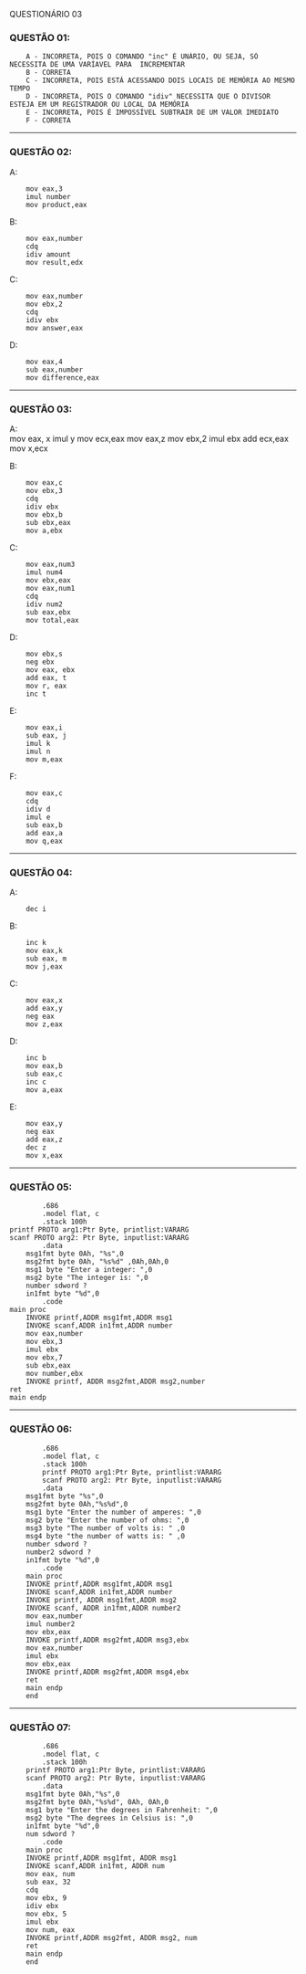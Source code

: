 QUESTIONÁRIO 03

### QUESTÃO 01:

        A - INCORRETA, POIS O COMANDO "inc" É UNÁRIO, OU SEJA, SÓ NECESSITA DE UMA VARÍAVEL PARA  INCREMENTAR
        B - CORRETA
        C - INCORRETA, POIS ESTÁ ACESSANDO DOIS LOCAIS DE MEMÓRIA AO MESMO TEMPO
        D - INCORRETA, POIS O COMANDO "idiv" NECESSITA QUE O DIVISOR ESTEJA EM UM REGISTRADOR OU LOCAL DA MEMÓRIA
        E - INCORRETA, POIS É IMPOSSÍVEL SUBTRAIR DE UM VALOR IMEDIATO
        F - CORRETA


------
 ### QUESTÃO 02:       

A:

        mov eax,3
        imul number
        mov product,eax
B:

        mov eax,number
        cdq
        idiv amount
        mov result,edx

C:

        mov eax,number
        mov ebx,2
        cdq 
        idiv ebx
        mov answer,eax

D:

        mov eax,4
        sub eax,number
        mov difference,eax


------
### QUESTÃO 03:

A:      
        mov eax, x
        imul y
        mov ecx,eax
        mov eax,z
        mov ebx,2
        imul ebx
        add ecx,eax
        mov x,ecx

B:

        mov eax,c
        mov ebx,3
        cdq
        idiv ebx
        mov ebx,b
        sub ebx,eax
        mov a,ebx

C:

        mov eax,num3
        imul num4
        mov ebx,eax
        mov eax,num1
        cdq
        idiv num2
        sub eax,ebx
        mov total,eax

D:

        mov ebx,s
        neg ebx
        mov eax, ebx
        add eax, t
        mov r, eax
        inc t

E:

        mov eax,i
        sub eax, j
        imul k
        imul n
        mov m,eax

F:

        mov eax,c
        cdq
        idiv d
        imul e
        sub eax,b
        add eax,a
        mov q,eax


-------
### QUESTÃO 04:

A:

        dec i

B:

        inc k
        mov eax,k
        sub eax, m
        mov j,eax

C:

        mov eax,x
        add eax,y
        neg eax
        mov z,eax

D:

        inc b
        mov eax,b
        sub eax,c
        inc c
        mov a,eax

E:

        mov eax,y
        neg eax
        add eax,z
        dec z
        mov x,eax


-------
### QUESTÃO 05:

            .686
            .model flat, c
            .stack 100h
    printf PROTO arg1:Ptr Byte, printlist:VARARG
    scanf PROTO arg2: Ptr Byte, inputlist:VARARG
            .data
        msg1fmt byte 0Ah, "%s",0
        msg2fmt byte 0Ah, "%s%d" ,0Ah,0Ah,0
        msg1 byte "Enter a integer: ",0
        msg2 byte "The integer is: ",0
        number sdword ?
        in1fmt byte "%d",0
            .code
    main proc
        INVOKE printf,ADDR msg1fmt,ADDR msg1
        INVOKE scanf,ADDR in1fmt,ADDR number
        mov eax,number
        mov ebx,3
        imul ebx
        mov ebx,7
        sub ebx,eax
        mov number,ebx
        INVOKE printf, ADDR msg2fmt,ADDR msg2,number
    ret
    main endp


-------
### QUESTÃO 06:

            .686
            .model flat, c
            .stack 100h
            printf PROTO arg1:Ptr Byte, printlist:VARARG
            scanf PROTO arg2: Ptr Byte, inputlist:VARARG
            .data
        msg1fmt byte "%s",0
        msg2fmt byte 0Ah,"%s%d",0
        msg1 byte "Enter the number of amperes: ",0
        msg2 byte "Enter the number of ohms: ",0
        msg3 byte "The number of volts is: " ,0
        msg4 byte "the number of watts is: " ,0
        number sdword ?
        number2 sdword ?
        in1fmt byte "%d",0
            .code
        main proc
        INVOKE printf,ADDR msg1fmt,ADDR msg1
        INVOKE scanf,ADDR in1fmt,ADDR number
        INVOKE printf, ADDR msg1fmt,ADDR msg2
        INVOKE scanf, ADDR in1fmt,ADDR number2
        mov eax,number
        imul number2
        mov ebx,eax
        INVOKE printf,ADDR msg2fmt,ADDR msg3,ebx
        mov eax,number
        imul ebx
        mov ebx,eax
        INVOKE printf,ADDR msg2fmt,ADDR msg4,ebx
        ret
        main endp 
        end


-------
### QUESTÃO 07:

            .686
            .model flat, c
            .stack 100h
        printf PROTO arg1:Ptr Byte, printlist:VARARG
        scanf PROTO arg2: Ptr Byte, inputlist:VARARG
            .data
        msg1fmt byte 0Ah,"%s",0
        msg2fmt byte 0Ah,"%s%d", 0Ah, 0Ah,0
        msg1 byte "Enter the degrees in Fahrenheit: ",0
        msg2 byte "The degrees in Celsius is: ",0
        in1fmt byte "%d",0
        num sdword ?
            .code
        main proc
        INVOKE printf,ADDR msg1fmt, ADDR msg1
        INVOKE scanf,ADDR in1fmt, ADDR num
        mov eax, num
        sub eax, 32
        cdq
        mov ebx, 9
        idiv ebx
        mov ebx, 5
        imul ebx
        mov num, eax
        INVOKE printf,ADDR msg2fmt, ADDR msg2, num
        ret
        main endp
        end




       




